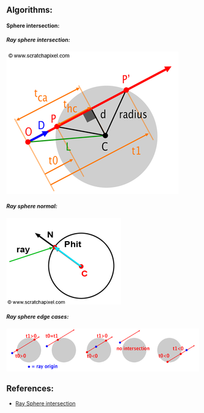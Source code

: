 

## Algorithms:

#### Sphere intersection:
##### Ray sphere intersection:

![<img src="/res/img/raysphereisect.png" width="250"/>](/res/img/raysphereisect.png)

##### Ray sphere normal:

![<img src="/res/img/rayspherenormal.png" width="250"/>](/res/img/rayspherenormal.png)

##### Ray sphere edge cases:

![<img src="/res/img/rayspherecases.png" width="250"/>](/res/img/rayspherecases.png)


   
## References:
- [Ray Sphere intersection](https://www.scratchapixel.com/lessons/3d-basic-rendering/minimal-ray-tracer-rendering-simple-shapes/ray-sphere-intersection)
